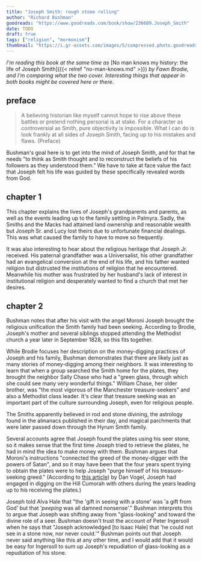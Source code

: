 ```yaml
---
title: "Joseph Smith: rough stone rolling"
author: "Richard Bushman"
goodreads: "https://www.goodreads.com/book/show/236609.Joseph_Smith"
date: TODO
draft: true
tags: ["religion", "mormonism"]
thumbnail: "https://i.gr-assets.com/images/S/compressed.photo.goodreads.com/books/1388188757l/236609.jpg"
---
```


*I'm reading this book at the same time as* [No man knows my history: the life of Joseph Smith]({{< relref "no-man-knows.md" >}}) *by Fawn Brodie, and I'm comparing what the two cover. Interesting things that appear in both books might be covered here or there.*

## preface

> A believing historian like myself cannot hope to rise above these battles or pretend nothing personal is at stake. For a character as controversial as Smith, pure objectivity is impossible. What I can do is look frankly at all sides of Joseph Smith, facing up to his mistakes and flaws. (Preface)

Bushman's goal here is to get into the mind of Joseph Smith, and for that he needs "to think as Smith thought and to reconstruct the beliefs of his followers as they understood them." We have to take at face value the fact that Joseph felt his life was guided by these specifically revealed words from God.

## chapter 1

This chapter explains the lives of Joseph's grandparents and parents, as well as the events leading up to the family settling in Palmyra. Sadly, the Smiths and the Macks had attained land ownership and reasonable wealth but Joseph Sr. and Lucy lost theirs due to unfortunate financial dealings. This was what caused the family to have to move so frequently.

It was also interesting to hear about the religious heritage that Joseph Jr. received. His paternal grandfather was a Universalist, his other grandfather had an evangelical conversion at the end of his life, and his father wanted religion but distrusted the institutions of religion that he encountered. Meanwhile his mother was frustrated by her husband's lack of interest in institutional religion and desperately wanted to find a church that met her desires.

## chapter 2

Bushman notes that after his visit with the angel Moroni Joseph brought the religious unification the Smith family had been seeking. According to Brodie, Joseph's mother and several siblings stopped attending the Methodist church a year later in September 1828, so this fits together.

While Brodie focuses her description on the money-digging practices of Joseph and his family, Bushman demonstrates that there are likely just as many stories of money-digging among their neighbors. It was interesting to learn that when a group searched the Smith home for the plates, they brought the neighbor Sally Chase who had a "green glass, through which she could see many very wonderful things." William Chase, her older brother, was "the most vigorous of the Manchester treasure-seekers" and also a Methodist class leader. It's clear that treasure seeking was an important part of the culture surrounding Joseph, even for religious people.

The Smiths apparently believed in rod and stone divining, the astrology found in the almanacs published in their day, and magical parchments that were later passed down through the Hyrum Smith family.

Several accounts agree that Joseph found the plates using his seer stone, so it makes sense that the first time Joseph tried to retrieve the plates, he had in mind the idea to make money with them. Bushman argues that Moroni's instructions "connected the greed of the money-digger with the powers of Satan", and so it may have been that the four years spent trying to obtain the plates were to help Joseph "purge himself of his treasure-seeking greed." (According to [this article](https://www.jstor.org/stable/45225965?seq=16#metadata_info_tab_contents)) by Dan Vogel, Joseph had engaged in digging on the Hill Cumorah with others during the years leading up to his receiving the plates.)

Joseph told Alva Hale that "the 'gift in seeing with a stone' was 'a gift from God' but that '*peeping* was all damned nonsense'." Bushman interprets this to argue that Joseph was shifting away from "glass-looking" and toward the divine role of a seer. Bushman doesn't trust the account of Peter Ingersoll when he says that "Joseph acknowledged [to Isaac Hale] that 'he could not see in a stone now, nor never could.'" Bushman points out that Joseph never said anything like this at any other time, and I would add that it would be easy for Ingersoll to sum up Joseph's repudiation of glass-looking as a repudiation of his stone.
